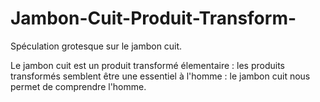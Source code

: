# Jambon-Cuit-Produit-Transform-
Spéculation grotesque sur le jambon cuit. 

Le jambon cuit est un produit transformé élementaire : les produits transformés semblent être une essentiel à l'homme : le jambon cuit nous permet de comprendre l'homme. 

